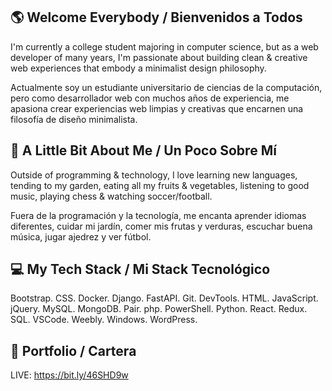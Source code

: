 ## 🌎 Welcome Everybody / Bienvenidos a Todos

I'm currently a college student majoring in computer science, but as a web developer of many years, I'm passionate about building clean & creative web experiences that embody a minimalist design philosophy.

Actualmente soy un estudiante universitario de ciencias de la computación, pero como desarrollador web con muchos años de experiencia, me apasiona crear experiencias web limpias y creativas que encarnen una filosofía de diseño minimalista.

## 🌱 A Little Bit About Me / Un Poco Sobre Mí

Outside of programming & technology, I love learning new languages, tending to my garden, eating all my fruits & vegetables, listening to good music, playing chess & watching soccer/football.

Fuera de la programación y la tecnología, me encanta aprender idiomas diferentes, cuidar mi jardín, comer mis frutas y verduras, escuchar buena música, jugar ajedrez y ver fútbol.

## 💻 My Tech Stack / Mi Stack Tecnológico

Bootstrap. CSS. Docker. Django. FastAPI. Git. DevTools. HTML. JavaScript. jQuery. MySQL. MongoDB. Pair. php. PowerShell. Python. React. Redux. SQL. VSCode. Weebly. Windows. WordPress.

## 🔗 Portfolio / Cartera

LIVE: https://bit.ly/46SHD9w
